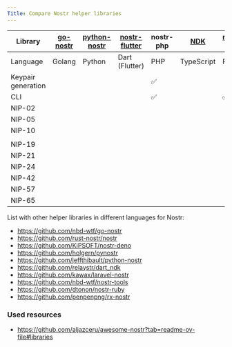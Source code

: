 ```yaml
---
Title: Compare Nostr helper libraries
---
```


| Library | [go-nostr](https://github.com/nbd-wtf/go-nostr) | [python-nostr](https://github.com/jeffthibault/python-nostr) | [nostr-flutter](https://pub.dev/documentation/nostr/latest/nostr/nostr-library.html) | nostr-php | [NDK](https://ndk.fyi/docs/) | [nostr-rust](https://rust-nostr.org/) |
| --- |-------------------------------------------------|--------------------------------------------------------------|--------------------------------------------------------------------------------------| --- |------------------------------|---------------------------------------|
| Language | Golang                                          | Python                                                       | Dart (Flutter)                                                                       | PHP | TypeScript                   | Rust                                  |
| Keypair generation |                                                 |                                                              |                                                                                      | ✅ |                              |                                       |
| CLI |                                                 |                                                              |                                                                                      | ✅ |                              | ✅                                     |
| NIP-02 |                                                 |                                                              |                                                                                      |  |                              |                                       |
| NIP-05 |                                                 |                                                              |                                                                                      |  |                              |                                       |
| NIP-10 |                                                 |                                                              |                                                                                      |  |                              |                                       |
|  |                                                 |                                                              |                                                                                      |  |                              |                                       |
| NIP-19 |                                                 |                                                              |                                                                                      |  |                              |                                       |
| NIP-21 |                                                 |                                                              |                                                                                      |  |                              |                                       |
| NIP-24 |                                                 |                                                              |                                                                                      |  |                              |                                       |
| NIP-42 |                                                 |                                                              |                                                                                      |  |                              |                                       |
| NIP-57 |                                                 |                                                              |                                                                                      |  |                              |                                       |
| NIP-65 |                                                 |                                                              |                                                                                      |  |                              |                                       |

List with other helper libraries in different languages for Nostr:

* https://github.com/nbd-wtf/go-nostr
* https://github.com/rust-nostr/nostr
* https://github.com/KiPSOFT/nostr-deno
* https://github.com/holgern/pynostr
* https://github.com/jeffthibault/python-nostr
* https://github.com/relaystr/dart_ndk
* https://github.com/kawax/laravel-nostr
* https://github.com/nbd-wtf/nostr-tools
* https://github.com/dtonon/nostr-ruby
* https://github.com/penpenpng/rx-nostr

### Used resources

* https://github.com/aljazceru/awesome-nostr?tab=readme-ov-file#libraries